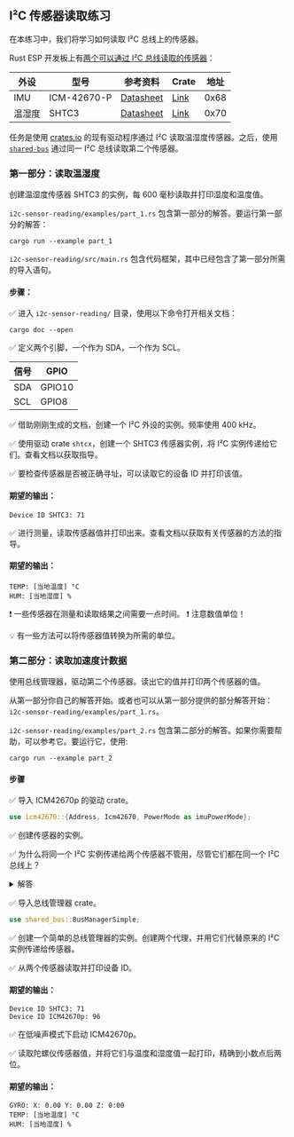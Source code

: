 ## I²C 传感器读取练习

在本练习中，我们将学习如何读取 I²C 总线上的传感器。


Rust ESP 开发板上有[两个可以通过 I²C 总线读取的传感器](https://github.com/esp-rs/esp-rust-board#i2c-peripherals)：


| 外设                | 型号  | 参考资料                                                                   | Crate | 地址 |
|---------------------------|--------------|-----------------------------------------------------------------------------|-------|---------|
| IMU                       | ICM-42670-P  | [Datasheet](https://invensense.tdk.com/wp-content/uploads/2021/07/DS-000451-ICM-42670-P-v1.0.pdf) | [Link](https://crates.io/crates/icm42670) | 0x68 |
| 温湿度  | SHTC3        | [Datasheet](https://datasheetspdf.com/pdf-file/1372109/Sensirion/SHTC3/1) | [Link](https://crates.io/crates/shtcx) | 0x70 |


任务是使用 [crates.io](https://crates.io/) 的现有驱动程序通过 I²C 读取温湿度传感器。之后，使用 [`shared-bus`](https://crates.io/crates/shared-bus) 通过同一 I²C 总线读取第二个传感器。

### 第一部分：读取温湿度

创建温湿度传感器 SHTC3 的实例，每 600 毫秒读取并打印湿度和温度值。

`i2c-sensor-reading/examples/part_1.rs` 包含第一部分的解答。要运行第一部分的解答：

```console
cargo run --example part_1
```

`i2c-sensor-reading/src/main.rs` 包含代码框架，其中已经包含了第一部分所需的导入语句。

#### 步骤：

✅ 进入 `i2c-sensor-reading/` 目录，使用以下命令打开相关文档：

```console
cargo doc --open
```

✅ 定义两个引脚，一个作为 SDA，一个作为 SCL。

| 信号 | GPIO   |
| ------ | ------ |
| SDA    | GPIO10 |
| SCL    | GPIO8  |

✅ 借助刚刚生成的文档，创建一个 I²C 外设的实例。频率使用 400 kHz。

✅ 使用驱动 crate `shtcx`，创建一个 SHTC3 传感器实例，将 I²C 实例传递给它们。查看文档以获取指导。

✅ 要检查传感器是否被正确寻址，可以读取它的设备 ID 并打印该值。

#### 期望的输出：
```console
Device ID SHTC3: 71
```

✅ 进行测量，读取传感器值并打印出来。查看文档以获取有关传感器的方法的指导。

#### 期望的输出：

```console
TEMP: [当地温度] °C
HUM: [当地湿度] %
```

❗ 一些传感器在测量和读取结果之间需要一点时间。
❗ 注意数值单位！

💡 有一些方法可以将传感器值转换为所需的单位。

### 第二部分：读取加速度计数据

使用总线管理器，驱动第二个传感器。读出它的值并打印两个传感器的值。


从第一部分你自己的解答开始。或者也可以从第一部分提供的部分解答开始：`i2c-sensor-reading/examples/part_1.rs`。

`i2c-sensor-reading/examples/part_2.rs` 包含第二部分的解答。如果你需要帮助，可以参考它。要运行它，使用:

```console
cargo run --example part_2
```

#### 步骤

✅ 导入 ICM42670p 的驱动 crate。

```rust
use icm42670::{Address, Icm42670, PowerMode as imuPowerMode};
```

✅ 创建传感器的实例。


✅ 为什么将同一个 I²C 实例传递给两个传感器不管用，尽管它们都在同一个 I²C 总线上？

<details>
  <summary>解答</summary>

这是一个所有权问题。内存中的每个位置都需要归某物所有。如果我们将 I²C 总线传递给 SHTC3，则该传感器拥有 I²C 总线。且它不能再由另一个传感器拥有，借用也是不可能的，因为 I²C 总线需要可变，两个传感器都需要能够改变它。我们通过引入总线管理器来解决这个问题，该管理器创建多个 I²C 总线的代理。这些代理可以由相应的传感器拥有。
</details>

✅ 导入总线管理器 crate。

```rust
use shared_bus::BusManagerSimple;
```

✅ 创建一个简单的总线管理器的实例。创建两个代理，并用它们代替原来的 I²C 实例传递给传感器。

✅ 从两个传感器读取并打印设备 ID。

#### 期望的输出：
```console
Device ID SHTC3: 71
Device ID ICM42670p: 96
```

✅ 在低噪声模式下启动 ICM42670p。

✅ 读取陀螺仪传感器值，并将它们与温度和湿度值一起打印，精确到小数点后两位。

#### 期望的输出：

```console
GYRO: X: 0.00 Y: 0.00 Z: 0:00
TEMP: [当地温度] °C
HUM: [当地湿度] %
```